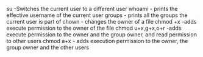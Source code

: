 su -Switches the current user to a different user
whoami - prints the effective username of the current user
groups - prints all the groups the current user is part of
chown - changes the owner of a file
chmod +x -adds execute permission to the owner of the file
chmod u+x,g+x,o+r -adds execute permission to the owner and the group owner, and read permission to other users
chmod a+x - adds execution permission to the owner, the group owner and the other users
